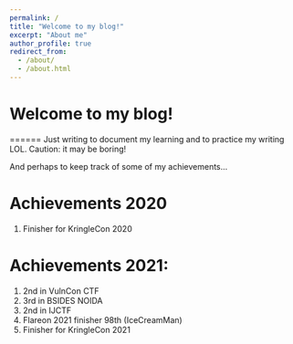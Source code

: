 ```yaml
---
permalink: /
title: "Welcome to my blog!"
excerpt: "About me"
author_profile: true
redirect_from: 
  - /about/
  - /about.html
---
```


# Welcome to my blog! 
======
Just writing to document my learning and to practice my writing LOL. Caution: it may be boring!

And perhaps to keep track of some of my achievements...

# Achievements 2020
1) Finisher for KringleCon 2020

# Achievements 2021:
1) 2nd in VulnCon CTF
2) 3rd in BSIDES NOIDA 
3) 2nd in IJCTF
4) Flareon 2021 finisher 98th (IceCreamMan)
5) Finisher for KringleCon 2021